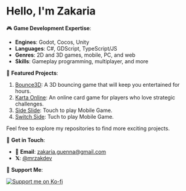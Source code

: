 # Hello, I'm Zakaria


🎮 **Game Development Expertise**:
- **Engines**: Godot, Cocos, Unity
- **Languages**: C#, GDScript, TypeScript/JS
- **Genres**: 2D and 3D games, mobile, PC, and web
- **Skills**: Gameplay programming, multiplayer, and more

🚀 **Featured Projects**:

1. [Bounce3D](https://www.youtube.com/shorts/zLBOZCfi7xE): A 3D bouncing game that will keep you entertained for hours.
2. [Karta Online](https://www.youtube.com/watch?v=3mxSt4iZ3AM&t=38s): An online card game for players who love strategic challenges.
3. [Side Slide](https://previews.customer.envatousercontent.com/h264-video-previews/66f8236a-c06e-4178-a677-ceaa933f9c35/6653934.mp4): Touch to play Mobile Game.
4. [Switch Side](https://previews.customer.envatousercontent.com/h264-video-previews/e37d1853-46af-4bc2-910e-31598774fa96/6653940.mp4): Tuch to play Mobile Game.

Feel free to explore my repositories to find more exciting projects.

💬 **Get in Touch**:

- 📧 **Email**: [zakaria.guenna@gmail.com](mailto:zakaria.guenna@gmail.com)
- **𝕏**: [@mrzakdev](https://x.com/mrzakdev)

🤝 **Support Me**:

[![Support me on Ko-fi](https://cdn.ko-fi.com/cdn/kofi2.png)](https://ko-fi.com/mrzak)

